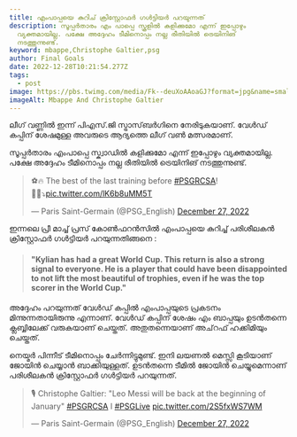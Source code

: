 ```yaml
---
title: എംപാപ്പയെ കുറിച് ക്രിസ്റ്റോഫർ ഗൾട്ടിയർ പറയുന്നത്
description: സൂപ്പർതാരം എം പാപ്പെ സ്കൂളിൽ കളിക്കുമോ എന്ന് ഇപ്പോഴും
  വ്യക്തമായില്ല. പക്ഷേ അദ്ദേഹം ടീമിനൊപ്പം നല്ല രീതിയിൽ ട്രെയിനിങ്
  നടത്തുന്നുണ്ട്.
keyword: mbappe,Christophe Galtier,psg
author: Final Goals
date: 2022-12-28T10:21:54.277Z
tags:
  - post
image: https://pbs.twimg.com/media/Fk--deuXoAAoaGJ?format=jpg&name=small
imageAlt: Mbappe And Christophe Galtier
---
```

ലീഗ് വണ്ണിൽ ഇന്ന് പിഎസ്.ജി സ്ട്രാസ്‌ബർഗിനെ നേരിടുകയാണ്.
വേൾഡ് കപ്പിന് ശേഷമുള്ള അവരുടെ ആദ്യത്തെ ലീഗ് വൺ മത്സരമാണ്.


സൂപ്പർതാരം എംപാപ്പെ സ്ക്വാഡിൽ കളിക്കുമോ എന്ന് ഇപ്പോഴും വ്യക്തമായില്ല. പക്ഷേ അദ്ദേഹം ടീമിനൊപ്പം നല്ല രീതിയിൽ ട്രെയിനിങ് നടത്തുന്നുണ്ട്.

<blockquote class="twitter-tweet"><p lang="en" dir="ltr">⚽️🔥 The best of the last training before <a href="https://twitter.com/hashtag/PSGRCSA?src=hash&amp;ref_src=twsrc%5Etfw">#PSGRCSA</a>! 🔴🔵⤵️<a href="https://t.co/lK6b8uMM5T">pic.twitter.com/lK6b8uMM5T</a></p>&mdash; Paris Saint-Germain (@PSG_English) <a href="https://twitter.com/PSG_English/status/1607863256697143299?ref_src=twsrc%5Etfw">December 27, 2022</a></blockquote> <script async src="https://platform.twitter.com/widgets.js" charset="utf-8"></script>



ഇന്നലെ പ്രീ മാച്ച് പ്രസ് കോൺഫറൻസിൽ എംപാപ്പയെ കുറിച്ച് പരിശീലകൻ ക്രിസ്റ്റോഫർ ഗൾട്ടിയർ പറയുന്നതിങ്ങനെ :

> #### **"﻿Kylian has had a great World Cup. This return is also a strong signal to everyone. He is a player that could have been disappointed to not lift the most beautiful of trophies, even if he was the top scorer in the World Cup."**

അദ്ദേഹം പറയുന്നത് വേൾഡ് കപ്പിൽ എംപാപ്പയുടെ പ്രകടനം മിന്നുന്നതായിരുന്നു എന്നാണ്.
വേൾഡ് കപ്പിന് ശേഷം എം ബാപ്പയും ഉടൻതന്നെ ക്ലബ്ബിലേക്ക് വരുകയാണ് ചെയ്തത്. അതുതന്നെയാണ് അച്‌റഫ് ഹക്കിമിയും ചെയ്തത്.

നെയ്മർ പിന്നീട് ടീമിനൊപ്പം ചേർന്നിട്ടുമുണ്ട്.
ഇനി ലയണൽ മെസ്സി കൂടിയാണ് ജോയിൻ ചെയ്യാൻ ബാക്കിയുള്ളത്.
ഉടൻതന്നെ ടീമിൽ ജോയിൻ ചെയ്യുമെന്നാണ് പരിശീലകൻ ക്രിസ്റ്റോഫർ ഗൾട്ടിയർ പറയുന്നത്.



<blockquote class="twitter-tweet"><p lang="en" dir="ltr">🎙 Christophe Galtier: &quot;Leo Messi will be back at the beginning of January&quot; <a href="https://twitter.com/hashtag/PSGRCSA?src=hash&amp;ref_src=twsrc%5Etfw">#PSGRCSA</a> I <a href="https://twitter.com/hashtag/PSGLive?src=hash&amp;ref_src=twsrc%5Etfw">#PSGLive</a> <a href="https://t.co/2S5fxWS7WM">pic.twitter.com/2S5fxWS7WM</a></p>&mdash; Paris Saint-Germain (@PSG_English) <a href="https://twitter.com/PSG_English/status/1607713029436612608?ref_src=twsrc%5Etfw">December 27, 2022</a></blockquote> <script async src="https://platform.twitter.com/widgets.js" charset="utf-8"></script>